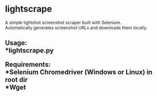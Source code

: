 # lightscrape
A simple lightshot screenshot scraper built with Selenium. <br />
Automatically generates screenshot URLs and downloads them locally. <br />

<h2>Usage: <br />
*lightscrape.py <number of screenshots e.g 5> <br />

Requirements: <br />
*Selenium Chromedriver (Windows or Linux) in root dir <br />
*Wget <br />
